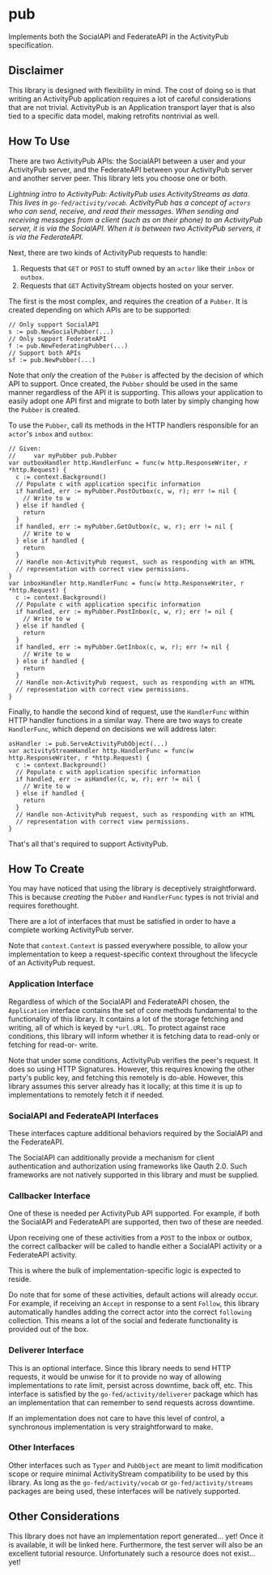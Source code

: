 # pub

Implements both the SocialAPI and FederateAPI in the ActivityPub specification.

## Disclaimer

This library is designed with flexibility in mind. The cost of doing so is that
writing an ActivityPub application requires a lot of careful considerations that
are not trivial. ActivityPub is an Application transport layer that is also tied
to a specific data model, making retrofits nontrivial as well.

## How To Use

There are two ActivityPub APIs: the SocialAPI between a user and your
ActivityPub server, and the FederateAPI between your ActivityPub server and
another server peer. This library lets you choose one or both.

*Lightning intro to ActivityPub: ActivityPub uses ActivityStreams as data. This
lives in `go-fed/activity/vocab`. ActivityPub has a concept of `actors` who can
send, receive, and read their messages. When sending and receiving messages from
a client (such as on their phone) to an ActivityPub server, it is via the
SocialAPI. When it is between two ActivityPub servers, it is via the
FederateAPI.*

Next, there are two kinds of ActivityPub requests to handle:

1. Requests that `GET` or `POST` to stuff owned by an `actor` like their `inbox`
 or `outbox`.
1. Requests that `GET` ActivityStream objects hosted on your server.

The first is the most complex, and requires the creation of a `Pubber`. It is
created depending on which APIs are to be supported:

```
// Only support SocialAPI
s := pub.NewSocialPubber(...)
// Only support FederateAPI
f := pub.NewFederatingPubber(...)
// Support both APIs
sf := pub.NewPubber(...)
```

Note that *only* the creation of the `Pubber` is affected by the decision of
which API to support. Once created, the `Pubber` should be used in the same
manner regardless of the API it is supporting. This allows your application
to easily adopt one API first and migrate to both later by simply changing how
the `Pubber` is created.

To use the `Pubber`, call its methods in the HTTP handlers responsible for an
`actor`'s `inbox` and `outbox`:

```
// Given:
//     var myPubber pub.Pubber
var outboxHandler http.HandlerFunc = func(w http.ResponseWriter, r *http.Request) {
  c := context.Background()
  // Populate c with application specific information
  if handled, err := myPubber.PostOutbox(c, w, r); err != nil {
    // Write to w
  } else if handled {
    return
  }
  if handled, err := myPubber.GetOutbox(c, w, r); err != nil {
    // Write to w
  } else if handled {
    return
  }
  // Handle non-ActivityPub request, such as responding with an HTML
  // representation with correct view permissions.
}
var inboxHandler http.HandlerFunc = func(w http.ResponseWriter, r *http.Request) {
  c := context.Background()
  // Populate c with application specific information
  if handled, err := myPubber.PostInbox(c, w, r); err != nil {
    // Write to w
  } else if handled {
    return
  }
  if handled, err := myPubber.GetInbox(c, w, r); err != nil {
    // Write to w
  } else if handled {
    return
  }
  // Handle non-ActivityPub request, such as responding with an HTML
  // representation with correct view permissions.
}
```

Finally, to handle the second kind of request, use the `HandlerFunc` within HTTP
handler functions in a similar way. There are two ways to create `HandlerFunc`,
which depend on decisions we will address later:

```
asHandler := pub.ServeActivityPubObject(...)
var activityStreamHandler http.HandlerFunc = func(w http.ResponseWriter, r *http.Request) {
  c := context.Background()
  // Populate c with application specific information
  if handled, err := asHandler(c, w, r); err != nil {
    // Write to w
  } else if handled {
    return
  }
  // Handle non-ActivityPub request, such as responding with an HTML
  // representation with correct view permissions.
}
```

That's all that's required to support ActivityPub.

## How To Create

You may have noticed that using the library is deceptively straightforward. This
is because *creating* the `Pubber` and `HandlerFunc` types is not trivial and
requires forethought.

There are a lot of interfaces that must be satisfied in order to have a complete
working ActivityPub server.

Note that `context.Context` is passed everywhere possible, to allow your
implementation to keep a request-specific context throughout the lifecycle of
an ActivityPub request.

### Application Interface

Regardless of which of the SocialAPI and FederateAPI chosen, the `Application`
interface contains the set of core methods fundamental to the functionality of
this library. It contains a lot of the storage fetching and writing, all of
which is keyed by `*url.URL`. To protect against race conditions, this library
will inform whether it is fetching data to read-only or fetching for read-or-
write.

Note that under some conditions, ActivityPub verifies the peer's request. It
does so using HTTP Signatures. However, this requires knowing the other party's
public key, and fetching this remotely is do-able. However, this library assumes
this server already has it locally; at this time it is up to implementations to
remotely fetch it if needed.

### SocialAPI and FederateAPI Interfaces

These interfaces capture additional behaviors required by the SocialAPI and the
FederateAPI.

The SocialAPI can additionally provide a mechanism for client authentication and
authorization using frameworks like Oauth 2.0. Such frameworks are not natively
supported in this library and must be supplied.

### Callbacker Interface

One of these is needed per ActivityPub API supported. For example, if both the
SocialAPI and FederateAPI are supported, then two of these are needed.

Upon receiving one of these activities from a `POST` to the inbox or outbox, the
correct callbacker will be called to handle either a SocialAPI activity or a
FederateAPI activity.

This is where the bulk of implementation-specific logic is expected to reside.

Do note that for some of these activities, default actions will already occur.
For example, if receiving an `Accept` in response to a sent `Follow`, this
library automatically handles adding the correct actor into the correct
`following` collection. This means a lot of the social and federate
functionality is provided out of the box.

### Deliverer Interface

This is an optional interface. Since this library needs to send HTTP requests,
it would be unwise for it to provide no way of allowing implementations to
rate limit, persist across downtime, back off, etc. This interface is satisfied
by the `go-fed/activity/deliverer` package which has an implementation that can
remember to send requests across downtime.

If an implementation does not care to have this level of control, a synchronous
implementation is very straightforward to make.

### Other Interfaces

Other interfaces such as `Typer` and `PubObject` are meant to limit modification
scope or require minimal ActivityStream compatibility to be used by this
library. As long as the `go-fed/activity/vocab` or `go-fed/activity/streams`
packages are being used, these interfaces will be natively supported.

## Other Considerations

This library does not have an implementation report generated... yet! Once it is
available, it will be linked here. Furthermore, the test server will also be an
excellent tutorial resource. Unfortunately such a resource does not exist...
yet!
